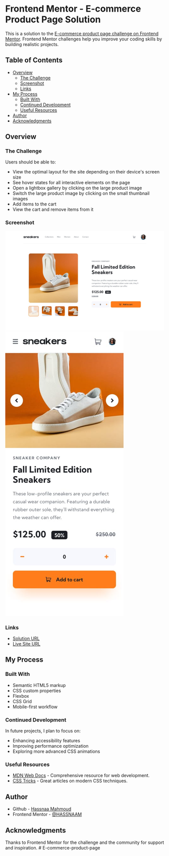 # Frontend Mentor - E-commerce Product Page Solution

This is a solution to the [E-commerce product page challenge on Frontend Mentor](https://www.frontendmentor.io/challenges/ecommerce-product-page-UPsZ9MJp6). Frontend Mentor challenges help you improve your coding skills by building realistic projects.

## Table of Contents

- [Overview](#overview)
  - [The Challenge](#the-challenge)
  - [Screenshot](#screenshot)
  - [Links](#links)
- [My Process](#my-process)
  - [Built With](#built-with)
  - [Continued Development](#continued-development)
  - [Useful Resources](#useful-resources)
- [Author](#author)
- [Acknowledgments](#acknowledgments)

## Overview

### The Challenge

Users should be able to:

- View the optimal layout for the site depending on their device's screen size
- See hover states for all interactive elements on the page
- Open a lightbox gallery by clicking on the large product image
- Switch the large product image by clicking on the small thumbnail images
- Add items to the cart
- View the cart and remove items from it

### Screenshot

![Screenshot](./design/desktop-design.jpg)
![Screenshot](./design/mobile-design.jpg)

### Links

- [Solution URL](https://your-solution-url.com)
- [Live Site URL](https://your-live-site-url.com)

## My Process

### Built With

- Semantic HTML5 markup
- CSS custom properties
- Flexbox
- CSS Grid
- Mobile-first workflow

### Continued Development

In future projects, I plan to focus on:

- Enhancing accessibility features
- Improving performance optimization
- Exploring more advanced CSS animations

### Useful Resources

- [MDN Web Docs](https://developer.mozilla.org/) - Comprehensive resource for web development.
- [CSS Tricks](https://css-tricks.com/) - Great articles on modern CSS techniques.

## Author

- Github - [Hassnaa Mahmoud](https://github.com/HASSNAAM)
- Frontend Mentor - [@HASSNAAM](https://www.frontendmentor.io/profile/HASSNAAM)

## Acknowledgments

Thanks to Frontend Mentor for the challenge and the community for support and inspiration.
#   E - c o m m e r c e - p r o d u c t - p a g e 
 
 